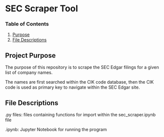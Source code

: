 # SEC Scraper Tool

### Table of Contents

1. [Purpose](#motivation)
2. [File Descriptions](#files)

## Project Purpose<a name="motivation"></a>

The purpose of this repository is to scrape the SEC Edgar filings for a given list of company names.

The names are first searched within the CIK code database, then the CIK code is used as primary key to navigate within the SEC Edgar site.


## File Descriptions <a name="files"></a>

.py files: files containing functions for import within the sec_scraper.ipynb file

.ipynb: Jupyter Notebook for running the program

